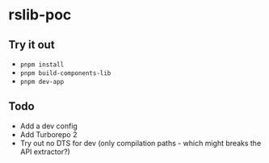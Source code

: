 # rslib-poc

## Try it out

- `pnpm install`
- `pnpm build-components-lib`
- `pnpm dev-app`

## Todo

- Add a dev config
- Add Turborepo 2
- Try out no DTS for dev (only compilation paths - which might breaks the API extractor?)
